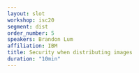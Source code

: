 ```yaml
---
layout: slot
workshop: isc20
segment: dist
order_number: 5
speakers: Brandon Lum
affiliation: IBM
title: Security when distributing images
duration: "10min"
---
```

